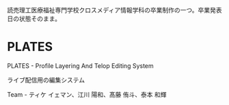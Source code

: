 読売理工医療福祉専門学校クロスメディア情報学科の卒業制作の一つ。卒業発表日の状態そのまま。
# PLATES
PLATES - Profile Layering And Telop Editing System

ライブ配信用の編集システム

Team - ティケ イェマン、江川 陽和、髙藤 侑斗、泰本 和輝
